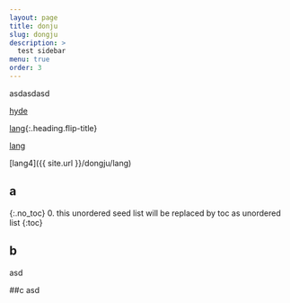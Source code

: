 ```yaml
---
layout: page
title: donju
slug: dongju
description: >
  test sidebar
menu: true
order: 3
---
```

asdasdasd

[hyde](hyde.md)

[lang]{:.heading.flip-title}

[lang](/dongju/lang/)


[lang4]({{ site.url }}/dongju/lang)


## a
{:.no_toc}
0. this unordered seed list will be replaced by toc as unordered list
{:toc}

## b
asd

##c
asd

[lang]:../dongju/lang.md

